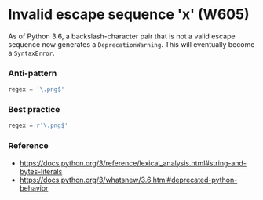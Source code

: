 # Invalid escape sequence 'x' (W605)

As of Python 3.6, a backslash-character pair that is not a valid escape sequence now generates a `DeprecationWarning`. This will eventually become a `SyntaxError`.

### Anti-pattern

```python
regex = '\.png$'
```

### Best practice

```python
regex = r'\.png$'
```

### Reference
  - https://docs.python.org/3/reference/lexical_analysis.html#string-and-bytes-literals
  - https://docs.python.org/3/whatsnew/3.6.html#deprecated-python-behavior
